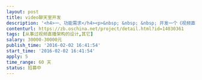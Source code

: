 ```yaml
---                
layout: post       
title: video聊天室开发           
description: '<h4>一、功能需求</h4><p>&nbsp; &nbsp; &nbsp; 开发一个《视频直播聊天室》平台的核心部分，实现多平台视频直播功能。</p><p>&nbsp; &nbsp; &nbsp; 主播使用主播客户端软件，完成视频的直播采集，受众使用web网页、手机APP &nbsp; &nbsp;客户端、电脑客户端等终端，收看视频直播，并使用文字的方式参与聊天室的讨论。</p><p>&nbsp; &nbsp; &nbsp; 本需求包括多个子系统，包括：流媒体服务端服务、统一http接口服务、PC端主播客户端（配合麦克风和摄像头，完成视频直播的数据采集）、iOS版APP、Android版APP、WEB版客户端。</p><p>&nbsp; &nbsp; &nbsp; iOS版和Android版APP，都要同时实现主播客户端功能(通过手机麦克风和摄像头实现主播数据采集)，和普通聊天室成员功能。</p><p>&nbsp;&nbsp;&nbsp;&nbsp;&nbsp; 【PC客户端和web网页版，整体功能类似YY直播平台，开通直播权限的用户，可以创建自己的视频聊天室房间，普通会员，可以加入这些房间，以文字或者抢麦的方式，参与聊天室的讨论。】</p><p>&nbsp;&nbsp;&nbsp;&nbsp;&nbsp; 【手机APP端不用做PC端那么复杂，手机APP端主要的视频直播界面，需要与我方的APP商城界面进行整合，类似界面可以参考本需求的附件1和附件2】</p><p>&nbsp;&nbsp;&nbsp;&nbsp;&nbsp; 【如果有需求上的其他事宜需要了解，可以联系QQ: 171799207】<br></p><h4>二、技术要求</h4><ul><li>服务端使用Java语言，可以配合C/C++语言来实现；</li><li>视频直播要满足画质高清晰和数据量小的要求；</li><li>可以采用开源的流媒体服务器，也可以自己开发流媒体服务器，但是不能用商业版流媒体服务器；</li><li>整套系统不能依赖商业软件；</li><li>开发完成后，开发者要提供全部源代码，并提供配套的详细架构说明、代码导读说明和使用说明文档。</li></ul><h4>三、非功能性要求</h4><ul><li>整套系统开发周期不能超过2个月；</li><li>开发人员最好在北京；</li><li>系统分阶段交付，开发者负责每个阶段的交接培训。</li></ul><h4>【人员要求】</h4><p>&nbsp; &nbsp; 不限</p><h4>一、能力要求</h4><p>1、有过视频直播或视频网站开发经验者优先；</p><p>2、自己独立设计过大型软件的架构；</p><p>3、自己编码实现过至少一款基础类库。</p><h4>二、其他要求</h4><p>无</p><h4>【交付要求】</h4><h4>一、交付计划</h4><p>	本需求将按三个阶段进行交付和验收，初步的交付计划以及相应的提交物要求如下：</p><p>1、第一阶段，技术定型阶段</p><p>&nbsp; &nbsp; &nbsp;达成协议后一个星期内，完成技术定型，向我方讲解整套系统的架构设计，并提供整体型架构设计文档。</p><p>2、第二阶段，核心功能完成阶段</p><p>&nbsp; &nbsp; 一个月的时间，在此阶段，完成主要核心功能，能够运行demo演示主要的功能。</p><p>3、第三阶段，测试验收阶段</p><p>&nbsp; &nbsp; 半个月的时间，在此阶段，交付整套系统的所有功能供我方测试，并修改测试出的问题，逐步完善系统。</p><h4>二、验收基准</h4><p>1、整套系统的各个子系统达到我方立项时定义的详细技术指标；</p><p>2、试运行两个月无重大问题；</p><p>3、所有源代码及文档交接完毕。</p><h4>【支付方式】</h4><p>&nbsp; &nbsp; 3：5：2比例支付，达成协议时支付30%的订金，完成第二阶段验收时，支付50%中期款，试运行两个月验收合格后，支付剩余的20%款项。</p><p>&nbsp; &nbsp; 可以通过网银转账、支付宝付款和微信付款等多种方式支付。</p>'     
contenturl: https://zb.oschina.net/project/detail.html?id=14030361      
tags: [从事过视频直播架构的设计,其它]            
salary: 30000-30000元          
publish_time: '2016-02-02 16:41:54'         
start_time: '2016-02-02 16:41:54'           
apply: 5                   
time_range: 60 天              
status: 招募中                  
---                 
```

